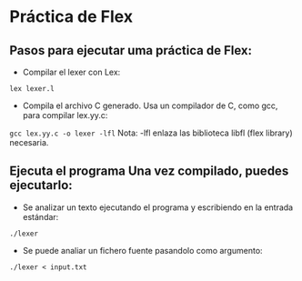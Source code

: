# Práctica de Flex

## Pasos para ejecutar uma práctica de Flex:
- Compilar el lexer con Lex:

```lex lexer.l```

- Compila el archivo C generado.
Usa un compilador de C, como gcc, para compilar lex.yy.c:

```gcc lex.yy.c -o lexer -lfl```
Nota: -lfl enlaza las biblioteca libfl (flex library) necesaria.

## Ejecuta el programa Una vez compilado, puedes ejecutarlo:
- Se analizar un texto ejecutando el programa y escribiendo en la entrada estándar:

```./lexer```

- Se puede analiar un fichero fuente pasandolo como argumento:
  
```./lexer < input.txt```
